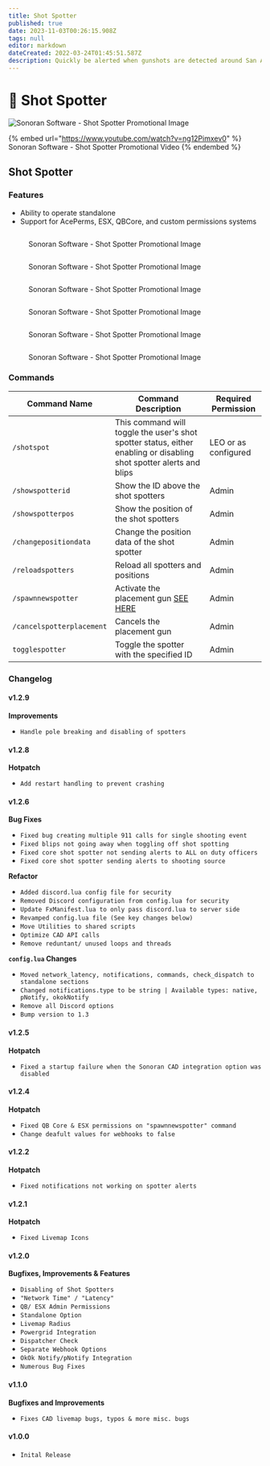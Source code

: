 ```yaml
---
title: Shot Spotter
published: true
date: 2023-11-03T00:26:15.908Z
tags: null
editor: markdown
dateCreated: 2022-03-24T01:45:51.587Z
description: Quickly be alerted when gunshots are detected around San Andreas
---
```


# 🔫 Shot Spotter

![Sonoran Software - Shot Spotter Promotional Image](../../ss-final.png)

{% embed url="https://www.youtube.com/watch?v=ng12Pimxev0" %}
Sonoran Software - Shot Spotter Promotional Video
{% endembed %}

## Shot Spotter

### Features

* Ability to operate standalone
* Support for AcePerms, ESX, QBCore, and custom permissions systems

<figure><img src="../../shot-spotter/ss-cad-integration.png" alt=""><figcaption><p>Sonoran Software - Shot Spotter Promotional Image</p></figcaption></figure>

<figure><img src="../../shot-spotter/ss-in-game-blips.png" alt=""><figcaption><p>Sonoran Software - Shot Spotter Promotional Image</p></figcaption></figure>

<figure><img src="../../ss-gun-placement-system.png" alt=""><figcaption><p>Sonoran Software - Shot Spotter Promotional Image</p></figcaption></figure>

<figure><img src="../../shot-spotter/ss-discord-webhooks.png" alt=""><figcaption><p>Sonoran Software - Shot Spotter Promotional Image</p></figcaption></figure>

<figure><img src="../../shot-spotter/ss-translate-feature.png" alt=""><figcaption><p>Sonoran Software - Shot Spotter Promotional Image</p></figcaption></figure>

<figure><img src="../../shot-spotter/ss-highly-configurable.png" alt=""><figcaption><p>Sonoran Software - Shot Spotter Promotional Image</p></figcaption></figure>

### Commands

| Command Name              | Command Description                                                                                                 | Required Permission  |
| ------------------------- | ------------------------------------------------------------------------------------------------------------------- | -------------------- |
| `/shotspot`               | This command will toggle the user's shot spotter status, either enabling or disabling shot spotter alerts and blips | LEO or as configured |
| `/showspotterid`          | Show the ID above the shot spotters                                                                                 | Admin                |
| `/showspotterpos`         | Show the position of the shot spotters                                                                              | Admin                |
| `/changepositiondata`     | Change the position data of the shot spotter                                                                        | Admin                |
| `/reloadspotters`         | Reload all spotters and positions                                                                                   | Admin                |
| `/spawnnewspotter`        | Activate the placement gun [SEE HERE](../../general/gun-placement.md)                                               | Admin                |
| `/cancelspotterplacement` | Cancels the placement gun                                                                                           | Admin                |
| `togglespotter`           | Toggle the spotter with the specified ID                                                                            | Admin                |

### Changelog

#### v1.2.9

**Improvements**

* `Handle pole breaking and disabling of spotters`

#### v1.2.8

**Hotpatch**

* `Add restart handling to prevent crashing`

#### v1.2.6

**Bug Fixes**

* `Fixed bug creating multiple 911 calls for single shooting event`
* `Fixed blips not going away when toggling off shot spotting`
* `Fixed core shot spotter not sending alerts to ALL on duty officers`
* `Fixed core shot spotter sending alerts to shooting source`

**Refactor**

* `Added discord.lua config file for security`
* `Removed Discord configuration from config.lua for security`
* `Update FxManifest.lua to only pass discord.lua to server side`
* `Revamped config.lua file (See key changes below)`
* `Move Utilities to shared scripts`
* `Optimize CAD API calls`
* `Remove reduntant/ unused loops and threads`

**`config.lua` Changes**

* `Moved network_latency, notifications, commands, check_dispatch to standalone sections`
* `Changed notifications.type to be string | Available types: native, pNotify, okokNotify`
* `Remove all Discord options`
* `Bump version to 1.3`

#### v1.2.5

**Hotpatch**

* `Fixed a startup failure when the Sonoran CAD integration option was disabled`

#### v1.2.4

**Hotpatch**

* `Fixed QB Core & ESX permissions on "spawnnewspotter" command`
* `Change deafult values for webhooks to false`

#### v1.2.2

**Hotpatch**

* `Fixed notifications not working on spotter alerts`

#### v1.2.1

**Hotpatch**

* `Fixed Livemap Icons`

#### v1.2.0

**Bugfixes, Improvements & Features**

* `Disabling of Shot Spotters`
* `"Network Time" / "Latency"`
* `QB/ ESX Admin Permissions`
* `Standalone Option`
* `Livemap Radius`
* `Powergrid Integration`
* `Dispatcher Check`
* `Separate Webhook Options`
* `OkOk Notify/pNotify Integration`
* `Numerous Bug Fixes`

#### v1.1.0

**Bugfixes and Improvements**

* `Fixes CAD livemap bugs, typos & more misc. bugs`

#### v1.0.0

* `Inital Release`
